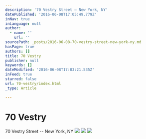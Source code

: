 ```yaml
---
description: '70 Vestry Street – New York, NY'
datePublished: '2016-06-08T17:05:49.779Z'
inNav: true
inLanguage: null
author:
  - name: ''
    url: ''
sourcePath: _posts/2016-06-08-70-vestry-street-new-york-ny.md
hasPage: true
authors: []
title: 70 Vestry
publisher: null
keywords: []
dateModified: '2016-06-08T17:03:21.535Z'
inFeed: true
starred: false
url: 70-vestry/index.html
_type: Article

---
```

# 70 Vestry

70 Vestry Street -- New York, NY
![](https://the-grid-user-content.s3-us-west-2.amazonaws.com/a8dc59e8-480a-406c-851d-37e0fc97927d.jpg)
![](https://the-grid-user-content.s3-us-west-2.amazonaws.com/95161a7c-f38e-4f5a-9687-60a0a728e127.jpg)
![](https://the-grid-user-content.s3-us-west-2.amazonaws.com/d932940e-3a27-4b9f-876a-e50e160bed1c.jpg)